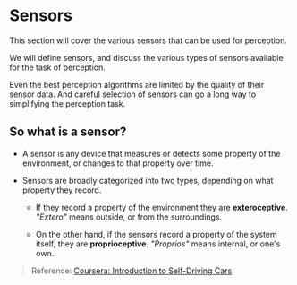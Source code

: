 # Sensors 



This section will cover the various sensors that can be used for perception. 

We will define sensors, and discuss the various types of sensors available for the task of perception. 

Even the best perception algorithms are limited by the quality of their sensor data. And careful selection of sensors can go a long way to simplifying the perception task.





## So what is a sensor? 

- A sensor is any device that measures or detects some property of the environment, or changes to that property over time. 

  

- Sensors are broadly categorized into two types, depending on what property they record. 

  

  - If they record a property of the environment they are **exteroceptive**. _"Extero"_ means outside, or from the surroundings. 

  

  - On the other hand, if the sensors record a property of the system itself, they are **proprioceptive**. _"Proprios"_ means internal, or one's own. 


> Reference: [Coursera: Introduction to Self-Driving Cars](https://www.coursera.org/learn/intro-self-driving-cars)